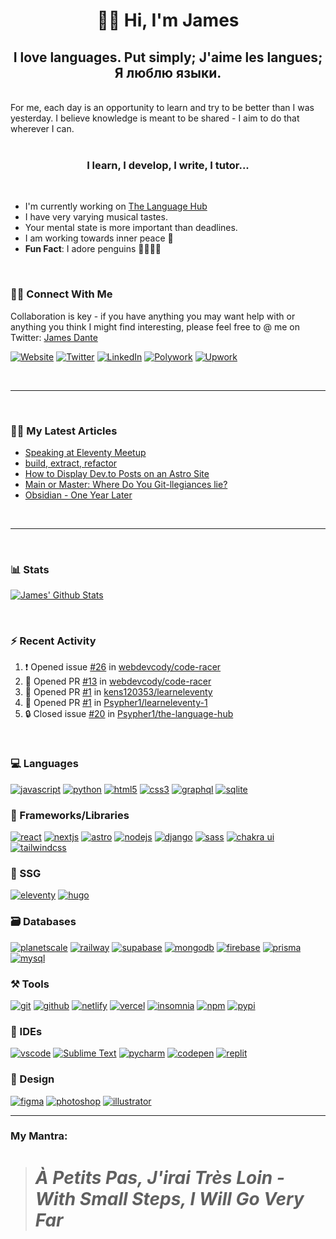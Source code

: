 <h1 align="center"> 👋🏾 Hi, I'm James</h1>

<h2  align="center">I love languages. Put simply; J'aime les langues; Я люблю языки.</h2>

<br />
For me, each day is an opportunity to learn and try to be better than I was yesterday.
I believe knowledge is meant to be shared - I aim to do that wherever I can.
<br/>
<br/>
<h3 align='center'> I learn, I develop, I write, I tutor...</h3>

<br/>

- I'm currently working on [The Language Hub](http://thelanguagehub.netlify.app)
- I have very varying musical tastes.
- Your mental state is more important than deadlines.
- I am working towards inner peace 🐼
- **Fun Fact**: I adore penguins 🐧🐧🐧🐧

<br/>

### 🤝🏾 Connect With Me

Collaboration is key - if you have anything you may want help with or anything you think I might find interesting, please feel free to @ me on Twitter: [James Dante](https://twitter.com/Psypher1)

[![Website](https://img.shields.io/badge/Website-000000?style=for-the-badge&logo=Portfolio&logoColor=white)](https://dantedecodes.vercel.app)
[![Twitter](https://img.shields.io/badge/Twitter-1DA1F2?style=for-the-badge&logo=twitter&logoColor=white)](https://twitter.com/Psypher1)
[![LinkedIn](https://img.shields.io/badge/LinkedIn-0077B5?style=for-the-badge&logo=linkedin&logoColor=white)](https://www.linkedin.com/in/jamesmidzi)
[![Polywork](https://img.shields.io/badge/Polywork-5429DC?style=for-the-badge&logo=polywork&logoColor=white)](https://www.polywork.com/psypher1)
[![Upwork](https://img.shields.io/badge/Upwork-00ff?style=for-the-badge&logo=upwork&logoColor=white)](https://www.polywork.com/psypher1)

<br/>

---

<br/>

### ✍🏾 My Latest Articles

<!-- BLOG-POST-LIST:START -->
- [Speaking at Eleventy Meetup](https://dantedecodes.hashnode.dev/speaking-at-eleventy-meetup)
- [build, extract, refactor](https://dantedecodes.hashnode.dev/build-extract-refactor)
- [How to Display Dev.to Posts on an Astro Site](https://dantedecodes.hashnode.dev/how-to-display-devto-posts-on-an-astro-site)
- [Main or Master: Where Do You Git-llegiances lie?](https://dantedecodes.hashnode.dev/main-or-master-where-do-you-git-llegiances-lie)
- [Obsidian - One Year Later](https://dantedecodes.hashnode.dev/obsidian-one-year-later)
<!-- BLOG-POST-LIST:END -->

<br/>

---

<br/>

### 📊 Stats

<!-- [![James' Github Graph](https://github-profile-summary-cards.vercel.app/api/cards/profile-details?username=psypher1&theme=github_dark)]()  -->

<!-- [![James' Github Stats](https://github-readme-streak-stats.herokuapp.com/?user=Psypher1&theme=tokyonight)]() -->

[![James' Github Stats](https://github-readme-stats.vercel.app/api?username=Psypher1&show_icons=true&count_private=true&theme=github_dark)]()

<br/>

### ⚡ Recent Activity

<!--START_SECTION:activity-->

1. ❗ Opened issue [#26](https://github.com/webdevcody/code-racer/issues/26) in [webdevcody/code-racer](https://github.com/webdevcody/code-racer)
2. 💪 Opened PR [#13](https://github.com/webdevcody/code-racer/pull/13) in [webdevcody/code-racer](https://github.com/webdevcody/code-racer)
3. 💪 Opened PR [#1](https://github.com/kens120353/learneleventy/pull/1) in [kens120353/learneleventy](https://github.com/kens120353/learneleventy)
4. 💪 Opened PR [#1](https://github.com/Psypher1/learneleventy-1/pull/1) in [Psypher1/learneleventy-1](https://github.com/Psypher1/learneleventy-1)
5. 🔒 Closed issue [#20](https://github.com/Psypher1/the-language-hub/issues/20) in [Psypher1/the-language-hub](https://github.com/Psypher1/the-language-hub)
<!--END_SECTION:activity-->

<br/>

### 💻 Languages

[![javascript](https://img.shields.io/badge/JavaScript-323330?style=for-the-badge&logo=javascript&logoColor=F7DF1E)](https://jamesmidzi.netlify.app)
[![python](https://img.shields.io/badge/Python-FFD43B?style=for-the-badge&logo=python&logoColor=darkgreen)](https://jamesmidzi.netlify.app)
[![html5](https://img.shields.io/badge/HTML5-E34F26?style=for-the-badge&logo=html5&logoColor=white)](https://jamesmidzi.netlify.app)
[![css3](https://img.shields.io/badge/CSS3-1572B6?style=for-the-badge&logo=css3&logoColor=white)](https://jamesmidzi.netlify.app)
[![graphql](https://img.shields.io/badge/Graphql-DA0093?style=for-the-badge&logo=graphql&logoColor=white)](https://jamesmidzi.netlify.app)
[![sqlite](https://img.shields.io/badge/SQLite-07405E?style=for-the-badge&logo=sqlite&logoColor=white)](https://jamesmidzi.netlify.app)

### 🧩 Frameworks/Libraries

[![react](https://img.shields.io/badge/React-20232A?style=for-the-badge&logo=react&logoColor=61DAFB)](https://jamesmidzi.netlify.app)
[![nextjs](https://img.shields.io/badge/Next.JS-000?style=for-the-badge&logo=next.js&logoColor=white)](https://jamesmidzi.netlify.app)
[![astro](https://img.shields.io/badge/Astro-7735e2?style=for-the-badge&logo=astro&logoColor=white)](https://jamesmidzi.netlify.app)
[![nodejs](https://img.shields.io/badge/Node.js-339933?style=for-the-badge&logo=nodedotjs&logoColor=white)](https://jamesmidzi.netlify.app)
[![django](https://img.shields.io/badge/Django-092C1E?style=for-the-badge&logo=django&logoColor=white)](https://jamesmidzi.netlify.app)
[![sass](https://img.shields.io/badge/Sass-CC6699?style=for-the-badge&logo=sass&logoColor=white)](https://jamesmidzi.netlify.app)
[![chakra ui](https://img.shields.io/badge/Chakra%20UI-28B5AA?style=for-the-badge&logo=chakraui&logoColor=white)](https://jamesmidzi.netlify.app)
[![tailwindcss](https://img.shields.io/badge/TailwindCss-35B3EB?style=for-the-badge&logo=tailwindcss&logoColor=white)](https://jamesmidzi.netlify.app)

### 📄 SSG

[![eleventy](https://img.shields.io/badge/Eleventy-000000?style=for-the-badge&logo=eleventy&logoColor=white)](https://jamesmidzi.netlify.app)
[![hugo](https://img.shields.io/badge/Hugo-f13c7f?style=for-the-badge&logo=hugo&logoColor=white)](https://jamesmidzi.netlify.app)

### 🗃️ Databases

[![planetscale](https://img.shields.io/badge/Planetscale-000000?style=for-the-badge&logo=planetscale&logoColor=white)](https://jamesmidzi.netlify.app)
[![railway](https://img.shields.io/badge/Railway-005C84?style=for-the-badge&logo=railway&logoColor=white)](https://jamesmidzi.netlify.app)
[![supabase](https://img.shields.io/badge/Supabase-3bc489?style=for-the-badge&logo=supabase&logoColor=white)](https://jamesmidzi.netlify.app)
[![mongodb](https://img.shields.io/badge/MongoDB-4EA94B?style=for-the-badge&logo=mongodb&logoColor=white)](https://jamesmidzi.netlify.app)
[![firebase](https://img.shields.io/badge/firebase-ffca28?style=for-the-badge&logo=firebase&logoColor=black)](https://jamesmidzi.netlify.app)
[![prisma](https://img.shields.io/badge/prisma-000?style=for-the-badge&logo=prisma&logoColor=white)](https://jamesmidzi.netlify.app)
[![mysql](https://img.shields.io/badge/MySQL-005C84?style=for-the-badge&logo=mysql&logoColor=white)](https://jamesmidzi.netlify.app)

### ⚒️ Tools

[![git](https://img.shields.io/badge/GIT-E44C30?style=for-the-badge&logo=git&logoColor=white)](https://jamesmidzi.netlify.app)
[![github](https://img.shields.io/badge/GitHub-100000?style=for-the-badge&logo=github&logoColor=white)](https://jamesmidzi.netlify.app)
[![netlify](https://img.shields.io/badge/Netlify-00C7B7?style=for-the-badge&logo=netlify&logoColor=white)](https://jamesmidzi.netlify.app)
[![vercel](https://img.shields.io/badge/Vercel-000000?style=for-the-badge&logo=vercel&logoColor=white)](https://jamesmidzi.netlify.app)
[![insomnia](https://img.shields.io/badge/Insomnia-6256B6?style=for-the-badge&logo=Insomnia&logoColor=white)](https://jamesmidzi.netlify.app)
[![npm](https://img.shields.io/badge/npm-CB3837?style=for-the-badge&logo=npm&logoColor=white)](https://jamesmidzi.netlify.app)
[![pypi](https://img.shields.io/badge/pypi-3775A9?style=for-the-badge&logo=pypi&logoColor=white)](https://jamesmidzi.netlify.app)

### 🧠 IDEs

[![vscode](https://img.shields.io/badge/Visual_Studio_Code-0078D4?style=for-the-badge&logo=visual%20studio%20code&logoColor=white)](https://jamesmidzi.netlify.app)
[![Sublime Text](https://img.shields.io/badge/Sublime%20Text-464646.svg?&style=for-the-badge&logo=Sublimetext&logoColor=F28F02)](https://jamesmidzi.netlify.app)
[![pycharm](https://img.shields.io/badge/PyCharm-000000.svg?&style=for-the-badge&logo=PyCharm&logoColor=white)](https://jamesmidzi.netlify.app)
[![codepen](https://img.shields.io/badge/Codepen-000000.svg?&style=for-the-badge&logo=Codepen&logoColor=white)](https://jamesmidzi.netlify.app)
[![replit](https://img.shields.io/badge/replit-667881?style=for-the-badge&logo=replit&logoColor=white)](https://jamesmidzi.netlify.app)

### 🎨 Design

[![figma](https://img.shields.io/badge/figma-2c2c33?style=for-the-badge&logo=figma&logoColor=)](https://jamesmidzi.netlify.app)
[![photoshop](https://img.shields.io/badge/PHOTOSHOP-001630?style=for-the-badge&logo=adobephotoshop&logoColor=00a0f2)](https://jamesmidzi.netlify.app)
[![illustrator](https://img.shields.io/badge/illustrator-300000?style=for-the-badge&logo=adobeillustrator&logoColor=)](https://jamesmidzi.netlify.app)

---

### My Mantra:

> # _À Petits Pas, J'irai Très Loin - With Small Steps, I Will Go Very Far_

<!-- <h2 align="center">I LIKE TO HAVE FUN!!!😄</h2> -->

<!--
**Psypher1/Psypher1** is a ✨ _special_ ✨ repository because its `README.md` (this file) appears on your GitHub profile.

Here are some ideas to get you started:

- 🔭 I’m currently working on ...
- 🌱 I’m currently learning ...
- 👯 I’m looking to collaborate on ...
- 🤔 I’m looking for help with ...
- 💬 Ask me about ...
- 📫 How to reach me: ...
- 😄 Pronouns: ...
- ⚡ Fun fact: ...
-->
